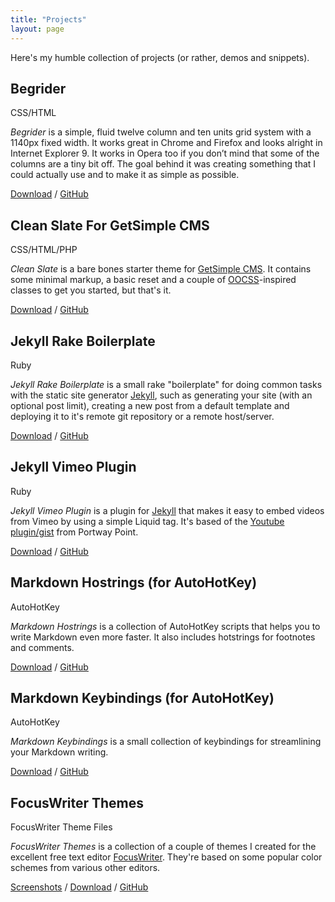 ```yaml
---
title: "Projects"
layout: page
---
```


Here's my humble collection of projects (or rather, demos and snippets).

## Begrider

<p class="margin-small small centered italic">CSS/HTML</p>

*Begrider* is a simple, fluid twelve column and ten units grid system with a 1140px fixed width. It works great in Chrome and Firefox and looks alright in Internet Explorer 9. It works in Opera too if you don’t mind that some of the columns are a tiny bit off. The goal behind it was creating something that I could actually use and to make it as simple as possible.

[Download](https://github.com/gummesson/begrider/zipball/master "Download Begrider") / [GitHub](https://github.com/gummesson/begrider "Begrider on Github")

## Clean Slate For GetSimple CMS

<p class="margin-small small centered italic">CSS/HTML/PHP</p>

*Clean Slate* is a bare bones starter theme for [GetSimple CMS](http://www.get-simple.info/ "GetSimple CMS"). It contains some minimal markup, a basic reset and a couple of [OOCSS](https://github.com/stubbornella/oocss/wiki "Object Oriented CSS")-inspired classes to get you started, but that's it.

[Download](https://github.com/gummesson/clean-slate-gs/zipball/master "Download Clean Slate for GetSimple CMS") / [GitHub](https://github.com/gummesson/clean-slate-gs "Clean Slate on Github")

## Jekyll Rake Boilerplate

<p class="margin-small small centered italic">Ruby</p>

*Jekyll Rake Boilerplate* is a small rake "boilerplate" for doing common tasks with the static site generator [Jekyll](http://jekyllrb.com/ "Jekyll"), such as generating your site (with an optional post limit), creating a new post from a default template and deploying it to it's remote git repository or a remote host/server.

[Download](https://github.com/gummesson/jekyll-rake-boilerplate/zipball/master "Download Jekyll Rake Boilerplate") / [GitHub](https://github.com/gummesson/jekyll-rake-boilerplate "Jekyll Rake Boilerplate on GitHub")

## Jekyll Vimeo Plugin

<p class="margin-small small centered italic">Ruby</p>

*Jekyll Vimeo Plugin* is a plugin for [Jekyll](http://www.jekyllrb.com/ "Jekyll") that makes it easy to embed videos from Vimeo by using a simple Liquid tag. It's based of the [Youtube plugin/gist](http://www.portwaypoint.co.uk/jekyll-youtube-liquid-template-tag-gist/ "Jekyll Youtube Liquid Template Tag Gist") from Portway Point.

[Download](https://github.com/gummesson/jekyll-vimeo-plugin/zipball/master "Download Jekyll Vimeo Plugin") / [GitHub](https://github.com/gummesson/jekyll-vimeo-plugin "Jekyll Vimeo Plugin on Github")

## Markdown Hostrings (for AutoHotKey)

<p class="margin-small small centered italic">AutoHotKey</p>

*Markdown Hostrings* is a collection of AutoHotKey scripts that helps you to write Markdown even more faster. It also includes hotstrings for footnotes and comments.

[Download](https://github.com/gummesson/markdown-hotstrings/zipball/master "Download Markdown Hostrings (for AutoHotKey)") / [GitHub](https://github.com/gummesson/markdown-hotstrings "Markdown Hostrings (for AutoHotKey) on GitHub")

## Markdown Keybindings (for AutoHotKey)

<p class="margin-small small centered italic">AutoHotKey</p>

*Markdown Keybindings* is a small collection of keybindings for streamlining your Markdown writing.

[Download](https://github.com/gummesson/markdown-keybindings/zipball/master "Download Markdown Keybindings (for AutoHotKey)") / [GitHub](https://github.com/gummesson/markdown-keybindings "Markdown Keybindings (for AutoHotKey) on GitHub")

## FocusWriter Themes

<p class="margin-small small centered italic">FocusWriter Theme Files</p>

*FocusWriter Themes* is a collection of a couple of themes I created for the excellent free text editor [FocusWriter](http://gottcode.org/focuswriter/ "FocusWriter"). They're based on some popular color schemes from various other editors.

[Screenshots](/projects/focuswriter-themes/ "FocusWriter Themes") / [Download](https://github.com/gummesson/focuswriter-themes/zipball/master "Download the FocusWriter Themes") / [GitHub](https://github.com/gummesson/focuswriter-themes "FocusWriter Themes on GitHub")